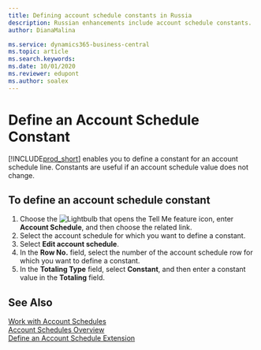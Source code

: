 ```yaml
---
title: Defining account schedule constants in Russia
description: Russian enhancements include account schedule constants.
author: DianaMalina

ms.service: dynamics365-business-central
ms.topic: article
ms.search.keywords:
ms.date: 10/01/2020
ms.reviewer: edupont
ms.author: soalex
---
```


# Define an Account Schedule Constant

[!INCLUDE[prod_short](../../includes/prod_short.md)] enables you to define a constant for an account schedule line. Constants are useful if an account schedule value does not change.

## To define an account schedule constant

1. Choose the ![Lightbulb that opens the Tell Me feature](../../media/ui-search/search_small.png "Tell me what you want to do") icon, enter **Account Schedule**, and then choose the related link.
2. Select the account schedule for which you want to define a constant.
3. Select **Edit account schedule**.
4. In the **Row No.** field, select the number of the account schedule row for which you want to define a constant.
5. In the **Totaling Type** field, select **Constant**, and then enter a constant value in the **Totaling** field.


## See Also

[Work with Account Schedules](How-to-Work-with-Account-Schedules.md)  
[Account Schedules Overview](account-schedules-overview.md)  
[Define an Account Schedule Extension](How-to-Define-an-Account-Schedule-Extension.md)  
